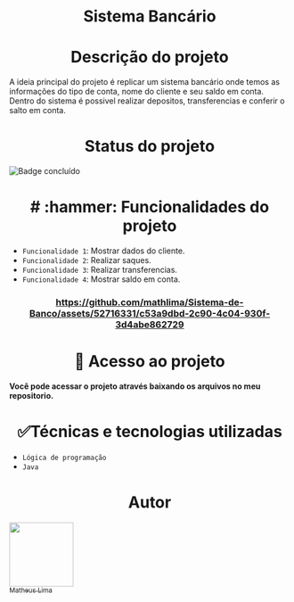 <h1 align="center"> Sistema Bancário </h1>

<h1 align="center"> Descrição do projeto </h1>
A ideia principal do projeto é replicar um sistema bancário onde temos as informações do tipo de conta, nome do cliente e seu saldo em conta. Dentro do sistema é possivel realizar depositos, transferencias e conferir o salto em conta.

<h1 align="center"> Status do projeto </h1>

![Badge concluído](http://img.shields.io/static/v1?label=STATUS&message=%20CONCLUÍDO&color=GREEN&style=for-the-badge)

<h1 align="center"> # :hammer: Funcionalidades do projeto </h1>

- `Funcionalidade 1`: Mostrar dados do cliente.
- `Funcionalidade 2`: Realizar saques.
- `Funcionalidade 3`: Realizar transferencias.
- `Funcionalidade 4`: Mostrar saldo em conta.

<h3 align="center"> 

https://github.com/mathlima/Sistema-de-Banco/assets/52716331/c53a9dbd-2c90-4c04-930f-3d4abe862729

<h1 align="center"> 📁 Acesso ao projeto </h1>

**Você pode acessar o projeto através baixando os arquivos no meu repositorio.**

<h1 align="center"> ✅Técnicas e tecnologias utilizadas </h1>

- `Lógica de programação`
- `Java`

<h1 align="center"> Autor </h1>

[<img loading="lazy" src="https://avatars.githubusercontent.com/u/52716331?v=4" width=115><br><sub>Matheus Lima</sub>](https://github.com/mathlima)
